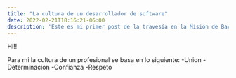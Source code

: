 ```yaml
---
title: "La cultura de un desarrollador de software"
date: 2022-02-21T18:16:21-06:00
description: 'Este es mi primer post de la travesía en la Misión de Backend con Node JS de Launch X.'
---
```


Hi!!

Para mi la cultura de un profesional se basa en lo siguiente:
-Union
-Determinacion
-Confianza
-Respeto
